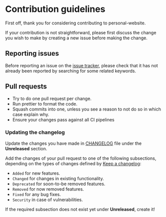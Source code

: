 # Contribution guidelines

First off, thank you for considering contributing to personal-website.

If your contribution is not straightforward, please first discuss the change you
wish to make by creating a new issue before making the change.

## Reporting issues

Before reporting an issue on the
[issue tracker](https://github.com/Calum4/personal-website/issues),
please check that it has not already been reported by searching for some related
keywords.

## Pull requests

- Try to do one pull request per change.
- Run prettier to format the code.
- Squash commits into one, unless you see a reason to not do so in which case explain why.
- Ensure your changes pass against all CI pipelines

### Updating the changelog

Update the changes you have made in
[CHANGELOG](https://github.com/Calum4/personal-website/blob/main/CHANGELOG.md)
file under the **Unreleased** section.

Add the changes of your pull request to one of the following subsections,
depending on the types of changes defined by
[Keep a changelog](https://keepachangelog.com/en/1.0.0/):

- `Added` for new features.
- `Changed` for changes in existing functionality.
- `Deprecated` for soon-to-be removed features.
- `Removed` for now removed features.
- `Fixed` for any bug fixes.
- `Security` in case of vulnerabilities.

If the required subsection does not exist yet under **Unreleased**, create it!
